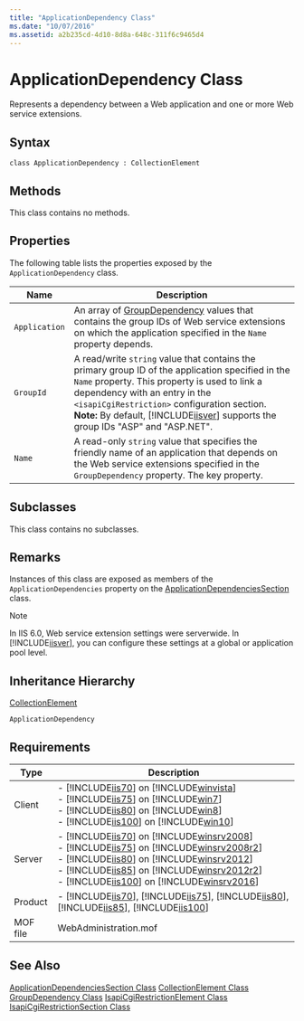 ```yaml
---
title: "ApplicationDependency Class"
ms.date: "10/07/2016"
ms.assetid: a2b235cd-4d10-8d8a-648c-311f6c9465d4
---
```

# ApplicationDependency Class
Represents a dependency between a Web application and one or more Web service extensions.  
  
## Syntax  
  
```vbs  
class ApplicationDependency : CollectionElement  
```  
  
## Methods  
 This class contains no methods.  
  
## Properties  
 The following table lists the properties exposed by the `ApplicationDependency` class.  
  
|Name|Description|  
|----------|-----------------|  
|`Application`|An array of [GroupDependency](../wmi-provider/groupdependency-class.md) values that contains the group IDs of Web service extensions on which the application specified in the `Name` property depends.|  
|`GroupId`|A read/write `string` value that contains the primary group ID of the application specified in the `Name` property. This property is used to link a dependency with an entry in the `<isapiCgiRestriction>` configuration section. **Note:**  By default, [!INCLUDE[iisver](../wmi-provider/includes/iisver-md.md)] supports the group IDs "ASP" and "ASP.NET".|  
|`Name`|A read-only `string` value that specifies the friendly name of an application that depends on the Web service extensions specified in the `GroupDependency` property. The key property.|  
  
## Subclasses  
 This class contains no subclasses.  
  
## Remarks  
 Instances of this class are exposed as members of the `ApplicationDependencies` property on the [ApplicationDependenciesSection](../wmi-provider/applicationdependenciessection-class.md) class.  
  
> [!NOTE]
>  In IIS 6.0, Web service extension settings were serverwide. In [!INCLUDE[iisver](../wmi-provider/includes/iisver-md.md)], you can configure these settings at a global or application pool level.  
  
## Inheritance Hierarchy  
 [CollectionElement](../wmi-provider/collectionelement-class.md)  
  
 `ApplicationDependency`  
  
## Requirements  
  
|Type|Description|  
|----------|-----------------|  
|Client|-   [!INCLUDE[iis70](../wmi-provider/includes/iis70-md.md)] on [!INCLUDE[winvista](../wmi-provider/includes/winvista-md.md)]<br />-   [!INCLUDE[iis75](../wmi-provider/includes/iis75-md.md)] on [!INCLUDE[win7](../wmi-provider/includes/win7-md.md)]<br />-   [!INCLUDE[iis80](../wmi-provider/includes/iis80-md.md)] on [!INCLUDE[win8](../wmi-provider/includes/win8-md.md)]<br />-   [!INCLUDE[iis100](../wmi-provider/includes/iis100-md.md)] on [!INCLUDE[win10](../wmi-provider/includes/win10-md.md)]|  
|Server|-   [!INCLUDE[iis70](../wmi-provider/includes/iis70-md.md)] on [!INCLUDE[winsrv2008](../wmi-provider/includes/winsrv2008-md.md)]<br />-   [!INCLUDE[iis75](../wmi-provider/includes/iis75-md.md)] on [!INCLUDE[winsrv2008r2](../wmi-provider/includes/winsrv2008r2-md.md)]<br />-   [!INCLUDE[iis80](../wmi-provider/includes/iis80-md.md)] on [!INCLUDE[winsrv2012](../wmi-provider/includes/winsrv2012-md.md)]<br />-   [!INCLUDE[iis85](../wmi-provider/includes/iis85-md.md)] on [!INCLUDE[winsrv2012r2](../wmi-provider/includes/winsrv2012r2-md.md)]<br />-   [!INCLUDE[iis100](../wmi-provider/includes/iis100-md.md)] on [!INCLUDE[winsrv2016](../wmi-provider/includes/winsrv2016-md.md)]|  
|Product|-   [!INCLUDE[iis70](../wmi-provider/includes/iis70-md.md)], [!INCLUDE[iis75](../wmi-provider/includes/iis75-md.md)], [!INCLUDE[iis80](../wmi-provider/includes/iis80-md.md)], [!INCLUDE[iis85](../wmi-provider/includes/iis85-md.md)], [!INCLUDE[iis100](../wmi-provider/includes/iis100-md.md)]|  
|MOF file|WebAdministration.mof|  
  
## See Also  
 [ApplicationDependenciesSection Class](../wmi-provider/applicationdependenciessection-class.md)
 [CollectionElement Class](../wmi-provider/collectionelement-class.md)
 [GroupDependency Class](../wmi-provider/groupdependency-class.md)
 [IsapiCgiRestrictionElement Class](../wmi-provider/isapicgirestrictionelement-class.md)
 [IsapiCgiRestrictionSection Class](../wmi-provider/isapicgirestrictionsection-class.md)

